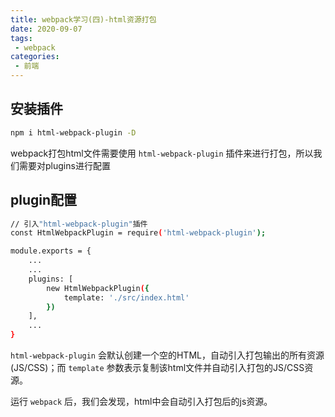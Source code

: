 ```yaml
---
title: webpack学习(四)-html资源打包
date: 2020-09-07
tags:
 - webpack 
categories: 
 - 前端
---
```


## 安装插件

```bash
npm i html-webpack-plugin -D
```
webpack打包html文件需要使用 `html-webpack-plugin` 插件来进行打包，所以我们需要对plugins进行配置

## plugin配置
```bash
// 引入"html-webpack-plugin"插件
const HtmlWebpackPlugin = require('html-webpack-plugin');

module.exports = {
    ...
    ...
    plugins: [
        new HtmlWebpackPlugin({
            template: './src/index.html'
        })
    ],
    ...
}
```
`html-webpack-plugin` 会默认创建一个空的HTML，自动引入打包输出的所有资源(JS/CSS)；而 `template` 参数表示复制该html文件并自动引入打包的JS/CSS资源。

运行 `webpack` 后，我们会发现，html中会自动引入打包后的js资源。